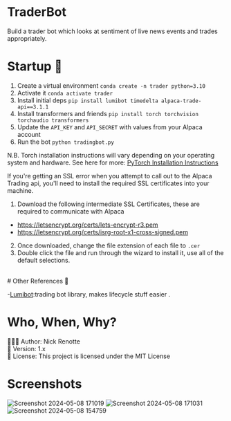 # TraderBot
Build a trader bot which looks at sentiment of live news events and trades appropriately. 

# Startup 🚀
1. Create a virtual environment `conda create -n trader python=3.10` 
2. Activate it `conda activate trader`
3. Install initial deps `pip install lumibot timedelta alpaca-trade-api==3.1.1`
4. Install transformers and friends `pip install torch torchvision torchaudio transformers` 
5. Update the `API_KEY` and `API_SECRET` with values from your Alpaca account 
6. Run the bot `python tradingbot.py`

<p>N.B. Torch installation instructions will vary depending on your operating system and hardware. See here for more: 
<a href="pytorch.org/">PyTorch Installation Instructions</a></p>

If you're getting an SSL error when you attempt to call out to the Alpaca Trading api, you'll need to install the required SSL certificates into your machine.
1. Download the following intermediate SSL Certificates, these are required to communicate with Alpaca
* https://letsencrypt.org/certs/lets-encrypt-r3.pem 
* https://letsencrypt.org/certs/isrg-root-x1-cross-signed.pem 
2. Once downloaded, change the file extension of each file to `.cer` 
3. Double click the file and run through the wizard to install it, use all of the default selections. 

</br>
# Other References 🔗

<p>-<a href="github.com/Lumiwealth/lumibot)">Lumibot</a>:trading bot library, makes lifecycle stuff easier .</p>

# Who, When, Why?

👨🏾‍💻 Author: Nick Renotte <br />
📅 Version: 1.x<br />
📜 License: This project is licensed under the MIT License </br>

# Screenshots
![Screenshot 2024-05-08 171019](https://github.com/gsmith15/MLTradingBot/assets/23180540/e4d517d8-da68-4877-a95a-e150bc24d392)
![Screenshot 2024-05-08 171031](https://github.com/gsmith15/MLTradingBot/assets/23180540/c5c5e22c-ba8f-4548-94d8-7affed428173)
![Screenshot 2024-05-08 154759](https://github.com/gsmith15/MLTradingBot/assets/23180540/e77506e0-8944-412b-b828-b352ac79c095)

